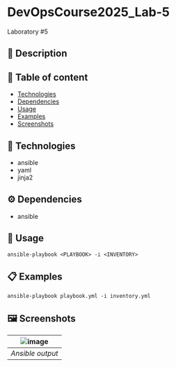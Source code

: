 # DevOpsCourse2025_Lab-5
Laboratory #5

## 📜 Description

## 📃 Table of content
- [Technologies](#-Technologies)
- [Dependencies](#-Dependencies)
- [Usage](#-Usage)
- [Examples](#-Examples)
- [Screenshots](#-Screenshots)

## 🔧 Technologies
- ansible
- yaml
- jinja2

## ⚙  Dependencies
- ansible

## 🚀 Usage
``` ansible-playbook <PLAYBOOK> -i <INVENTORY> ```

## 📋 Examples
``` ansible-playbook playbook.yml -i inventory.yml ```

## 🖼 Screenshots
<div align="center">

| ![image](https://github.com/user-attachments/assets/8e0a93d5-0c63-40af-8d8a-dc139c644b86) | 
|:-:|
| *Ansible output* |

</div>
